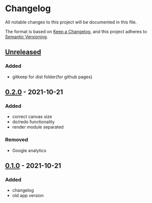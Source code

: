 # Changelog
All notable changes to this project will be documented in this file.

The format is based on [Keep a Changelog](https://keepachangelog.com/en/1.0.0/),
and this project adheres to [Semantic Versioning](https://semver.org/spec/v2.0.0.html).

## [Unreleased]
### Added
- gitkeep for dist folder(for github pages)

## [0.2.0] - 2021-10-21
### Added
- correct canvas size
- do/redo functionality
- render module separated
### Removed
- Google analytics

## [0.1.0] - 2021-10-21
### Added
- changelog
- old app version

[Unreleased]: https://github.com/ArtemNikolaev/command-vs-strategy/compare/v0.2.0...HEAD
[0.2.0]: https://github.com/ArtemNikolaev/command-vs-strategy/compare/v0.1.0...v0.2.0
[0.1.0]: https://github.com/ArtemNikolaev/command-vs-strategy/releases/tag/v0.1.0

